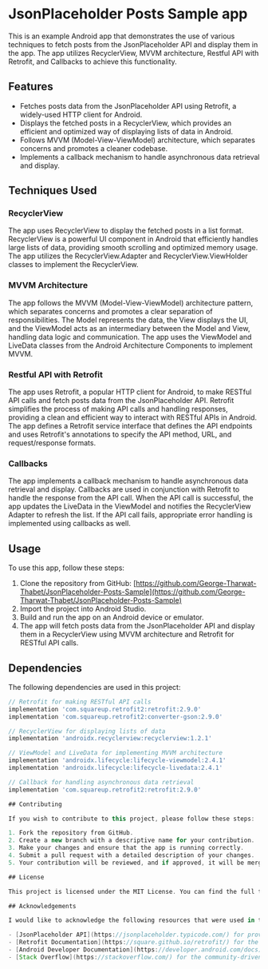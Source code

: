 # JsonPlaceholder Posts Sample app

This is an example Android app that demonstrates the use of various techniques to fetch posts from the JsonPlaceholder API and display them in the app. The app utilizes RecyclerView, MVVM architecture, Restful API with Retrofit, and Callbacks to achieve this functionality.

## Features

- Fetches posts data from the JsonPlaceholder API using Retrofit, a widely-used HTTP client for Android.
- Displays the fetched posts in a RecyclerView, which provides an efficient and optimized way of displaying lists of data in Android.
- Follows MVVM (Model-View-ViewModel) architecture, which separates concerns and promotes a cleaner codebase.
- Implements a callback mechanism to handle asynchronous data retrieval and display.

## Techniques Used

### RecyclerView

The app uses RecyclerView to display the fetched posts in a list format. RecyclerView is a powerful UI component in Android that efficiently handles large lists of data, providing smooth scrolling and optimized memory usage. The app utilizes the RecyclerView.Adapter and RecyclerView.ViewHolder classes to implement the RecyclerView.

### MVVM Architecture

The app follows the MVVM (Model-View-ViewModel) architecture pattern, which separates concerns and promotes a clear separation of responsibilities. The Model represents the data, the View displays the UI, and the ViewModel acts as an intermediary between the Model and View, handling data logic and communication. The app uses the ViewModel and LiveData classes from the Android Architecture Components to implement MVVM.

### Restful API with Retrofit

The app uses Retrofit, a popular HTTP client for Android, to make RESTful API calls and fetch posts data from the JsonPlaceholder API. Retrofit simplifies the process of making API calls and handling responses, providing a clean and efficient way to interact with RESTful APIs in Android. The app defines a Retrofit service interface that defines the API endpoints and uses Retrofit's annotations to specify the API method, URL, and request/response formats.

### Callbacks

The app implements a callback mechanism to handle asynchronous data retrieval and display. Callbacks are used in conjunction with Retrofit to handle the response from the API call. When the API call is successful, the app updates the LiveData in the ViewModel and notifies the RecyclerView Adapter to refresh the list. If the API call fails, appropriate error handling is implemented using callbacks as well.

## Usage

To use this app, follow these steps:

1. Clone the repository from GitHub: [https://github.com/George-Tharwat-Thabet/JsonPlaceholder-Posts-Sample](https://github.com/George-Tharwat-Thabet/JsonPlaceholder-Posts-Sample)
2. Import the project into Android Studio.
3. Build and run the app on an Android device or emulator.
4. The app will fetch posts data from the JsonPlaceholder API and display them in a RecyclerView using MVVM architecture and Retrofit for RESTful API calls.

## Dependencies

The following dependencies are used in this project:

```groovy
// Retrofit for making RESTful API calls
implementation 'com.squareup.retrofit2:retrofit:2.9.0'
implementation 'com.squareup.retrofit2:converter-gson:2.9.0'

// RecyclerView for displaying lists of data
implementation 'androidx.recyclerview:recyclerview:1.2.1'

// ViewModel and LiveData for implementing MVVM architecture
implementation 'androidx.lifecycle:lifecycle-viewmodel:2.4.1'
implementation 'androidx.lifecycle:lifecycle-livedata:2.4.1'

// Callback for handling asynchronous data retrieval
implementation 'com.squareup.retrofit2:retrofit:2.9.0'

## Contributing

If you wish to contribute to this project, please follow these steps:

1. Fork the repository from GitHub.
2. Create a new branch with a descriptive name for your contribution.
3. Make your changes and ensure that the app is running correctly.
4. Submit a pull request with a detailed description of your changes.
5. Your contribution will be reviewed, and if approved, it will be merged into the main branch.

## License

This project is licensed under the MIT License. You can find the full text of the license in the [LICENSE](LICENSE) file.

## Acknowledgements

I would like to acknowledge the following resources that were used in the development of this app:

- [JsonPlaceholder API](https://jsonplaceholder.typicode.com/) for providing the posts data used in this example.
- [Retrofit Documentation](https://square.github.io/retrofit/) for the comprehensive documentation on using Retrofit for RESTful API calls.
- [Android Developer Documentation](https://developer.android.com/docs) for the official documentation on Android app development, including RecyclerView, MVVM architecture, and LiveData.
- [Stack Overflow](https://stackoverflow.com/) for the community-driven support and insights provided by fellow developers.
